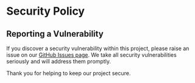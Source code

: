 # Security Policy

## Reporting a Vulnerability

If you discover a security vulnerability within this project, please raise an issue on our [GitHub Issues page](https://github.com/stanfrbd/cyberbro/issues). We take all security vulnerabilities seriously and will address them promptly.

Thank you for helping to keep our project secure.
